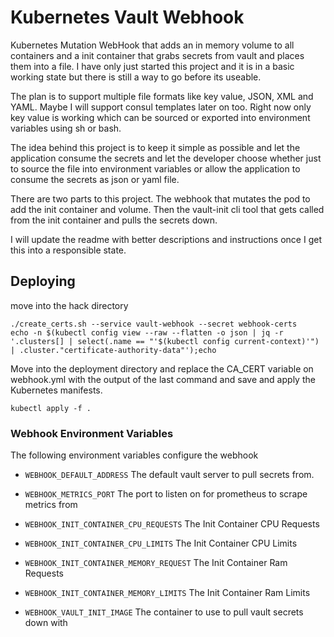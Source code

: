 # Kubernetes Vault Webhook

Kubernetes Mutation WebHook that adds an in memory volume to all containers and a init container that grabs secrets from vault and places them into a file.  I have only just started this project and it is in a basic working state but there is still a way to go before its useable. 

The plan is to support multiple file formats like key value, JSON, XML and YAML.  Maybe I will support consul templates later on too.  Right now only key value is working which can be sourced or exported into environment variables using sh or bash.

The idea behind this project is to keep it simple as possible and let the application consume the secrets and let the developer choose whether just to source the file into environment variables or allow the application to consume the secrets as json or yaml file.

There are two parts to this project.  The webhook that mutates the pod to add the init container and volume.  Then the vault-init cli tool that gets called from the init container and pulls the secrets down.

I will update the readme with better descriptions and instructions once I get this into a responsible state. 


## Deploying

move into the hack directory
```
./create_certs.sh --service vault-webhook --secret webhook-certs
echo -n $(kubectl config view --raw --flatten -o json | jq -r '.clusters[] | select(.name == "'$(kubectl config current-context)'") | .cluster."certificate-authority-data"');echo
```
Move into the deployment directory and replace the CA_CERT variable on webhook.yml with the output of the last command and save and apply the Kubernetes manifests.
```
kubectl apply -f .
```

### Webhook Environment Variables

The following environment variables configure the webhook
* `WEBHOOK_DEFAULT_ADDRESS`
 The default vault server to pull secrets from. 

* `WEBHOOK_METRICS_PORT`
   The port to listen on for prometheus to scrape metrics from

* `WEBHOOK_INIT_CONTAINER_CPU_REQUESTS`
  The Init Container CPU Requests
  
* `WEBHOOK_INIT_CONTAINER_CPU_LIMITS`
 The Init Container CPU Limits

* `WEBHOOK_INIT_CONTAINER_MEMORY_REQUEST`
    The Init Container Ram Requests

* `WEBHOOK_INIT_CONTAINER_MEMORY_LIMITS`
  The Init Container Ram Limits

* `WEBHOOK_VAULT_INIT_IMAGE`
  The container to use to pull vault secrets down with


